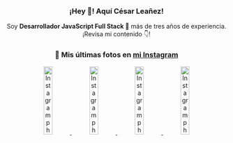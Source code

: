<div align="center">

<h3>¡Hey 👋! Aquí César Leañez!</h3>

<p>Soy <strong>Desarrollador JavaScript Full Stack 🚀</strong> más de tres años de experiencia.<br />¡Revisa mi contenido 👇!</p>

### 📸 Mis últimas fotos en [mi Instagram](https://instagram.com/cesarsoftware.dev)


<a href='https://instagram.com/p/DIt9Oknp-PZ' target='_blank'>
  <img width='20%' src='https://instagram.fcmn2-1.fna.fbcdn.net/v/t51.2885-15/491444712_17914409433097059_55076089485466172_n.jpg?stp=dst-jpg_e35_tt6&efg=eyJ2ZW5jb2RlX3RhZyI6IkZFRUQuaW1hZ2VfdXJsZ2VuLjU1MngzNDEuc2RyLmY3NTc2MS5kZWZhdWx0X2ltYWdlIn0&_nc_ht=instagram.fcmn2-1.fna.fbcdn.net&_nc_cat=103&_nc_oc=Q6cZ2QEh_r5KP1JKh0sc4iBStN4QIAK00Fsv6HVYqcOmRk-3eq0LxfwXQtCL67C7xzAyqP0&_nc_ohc=UP_nOrDYmLQQ7kNvwGsrT2N&_nc_gid=OvxlxRRcW2QNA6ycQGAZbg&edm=ACWDqb8BAAAA&ccb=7-5&ig_cache_key=MzYxNTgxNTM1ODA3ODI0Nzg5Nw%3D%3D.3-ccb7-5&oh=00_AfFOas8ED6F1gnAqFIv6yuwzRFRPkWscz99ltQCDxeP_ig&oe=68188C6B&_nc_sid=ee9879' alt='Instagram photo' />
</a>
<a href='https://instagram.com/p/DICt8_ruj1K' target='_blank'>
  <img width='20%' src='https://instagram.fcmn2-1.fna.fbcdn.net/v/t51.2885-15/487811720_2261442050918393_7784971145546330846_n.jpg?stp=dst-jpg_e15_tt6&efg=eyJ2ZW5jb2RlX3RhZyI6IkNMSVBTLmltYWdlX3VybGdlbi42NDB4MTE1Ni5zZHIuZjcxODc4LmRlZmF1bHRfY292ZXJfZnJhbWUifQ&_nc_ht=instagram.fcmn2-1.fna.fbcdn.net&_nc_cat=105&_nc_oc=Q6cZ2QEh_r5KP1JKh0sc4iBStN4QIAK00Fsv6HVYqcOmRk-3eq0LxfwXQtCL67C7xzAyqP0&_nc_ohc=PO8LyV0pd-4Q7kNvwFhVpDV&_nc_gid=OvxlxRRcW2QNA6ycQGAZbg&edm=ACWDqb8BAAAA&ccb=7-5&ig_cache_key=MzYwMzY0NDc1NTQ5MDc4MjUzOA%3D%3D.3-ccb7-5&oh=00_AfHPgCGAWmxkXKQIpHIDyxcc9GuvUbUnZCH_XshfAOhbew&oe=68187F61&_nc_sid=ee9879' alt='Instagram photo' />
</a>
<a href='https://instagram.com/p/DIAOH7MuTdG' target='_blank'>
  <img width='20%' src='https://instagram.fcmn3-2.fna.fbcdn.net/v/t51.2885-15/487701094_964176539225257_203758693226461245_n.jpg?stp=dst-jpg_e15_tt6&efg=eyJ2ZW5jb2RlX3RhZyI6IkNMSVBTLmltYWdlX3VybGdlbi42NDB4MTE1Ni5zZHIuZjcxODc4LmRlZmF1bHRfY292ZXJfZnJhbWUifQ&_nc_ht=instagram.fcmn3-2.fna.fbcdn.net&_nc_cat=101&_nc_oc=Q6cZ2QEh_r5KP1JKh0sc4iBStN4QIAK00Fsv6HVYqcOmRk-3eq0LxfwXQtCL67C7xzAyqP0&_nc_ohc=cIRQ2ug48cAQ7kNvwEQ9kGX&_nc_gid=OvxlxRRcW2QNA6ycQGAZbg&edm=ACWDqb8BAAAA&ccb=7-5&ig_cache_key=MzYwMjk0MTgxOTE0ODEyMTkyNg%3D%3D.3-ccb7-5&oh=00_AfG3IlUFHKKpRc-37m6n_phuCSfv5_DO5Ah6d7P28FN4NA&oe=68189118&_nc_sid=ee9879' alt='Instagram photo' />
</a>
<a href='https://instagram.com/p/DHtKENeumyc' target='_blank'>
  <img width='20%' src='https://instagram.fcmn2-2.fna.fbcdn.net/v/t51.2885-15/486620439_1373071664043671_6215675251976925620_n.jpg?stp=dst-jpg_e15_tt6&efg=eyJ2ZW5jb2RlX3RhZyI6IkNMSVBTLmltYWdlX3VybGdlbi42NDB4MTE0Ni5zZHIuZjcxODc4LmRlZmF1bHRfY292ZXJfZnJhbWUifQ&_nc_ht=instagram.fcmn2-2.fna.fbcdn.net&_nc_cat=111&_nc_oc=Q6cZ2QEh_r5KP1JKh0sc4iBStN4QIAK00Fsv6HVYqcOmRk-3eq0LxfwXQtCL67C7xzAyqP0&_nc_ohc=-B67TbPn6iEQ7kNvwH2Fk5x&_nc_gid=OvxlxRRcW2QNA6ycQGAZbg&edm=ACWDqb8BAAAA&ccb=7-5&ig_cache_key=MzU5NzU3NTk0NzE1NjA5MDAxMg%3D%3D.3-ccb7-5&oh=00_AfHJn2zFBboLc_bSiBu5bGOw5llHHyWWq9CHYFAx3Qd3cw&oe=6818A6A4&_nc_sid=ee9879' alt='Instagram photo' />
</a>

</div>
